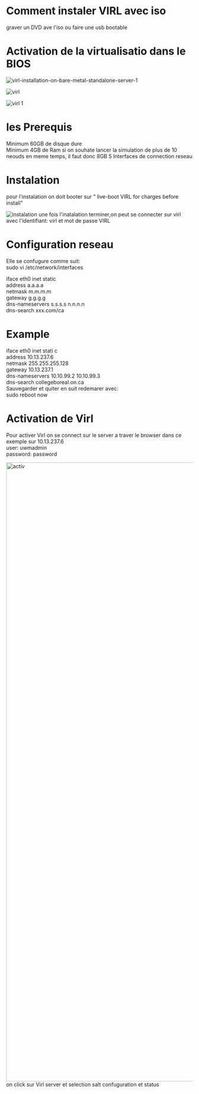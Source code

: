  
# Comment instaler VIRL avec iso
graver un DVD ave l'iso ou faire une usb bootable
# Activation de la virtualisatio dans le BIOS 

![virl-installation-on-bare-metal-standalone-server-1](https://user-images.githubusercontent.com/25088510/37746776-346e650c-2d52-11e8-8302-5d66ace01ba0.png)

![virl](https://user-images.githubusercontent.com/25088510/37746653-a50b7710-2d51-11e8-98c1-ea07fd183ced.png)


![virl 1](https://user-images.githubusercontent.com/25088510/37746769-2d6c622c-2d52-11e8-99ca-b44734d16992.png)


# les Prerequis

Minimum 60GB de disque dure<br />
Minimum 4GB de Ram
si on souhate lancer la simulation de plus de 10 neouds en meme temps, il faut donc 8GB 
 5 Interfaces de connection reseau
# Instalation
pour l'instalation on doit booter sur " live-boot VIRL for charges before install"

![instalation](https://user-images.githubusercontent.com/25088510/37747854-8a24f0a6-2d57-11e8-9793-534cc3d277c6.png)
une fois l'inatalation terminer,on peut se connecter sur virl avec l'identifiant: virl et mot de passe VIRL
# Configuration reseau
Elle se confugure comme suit: <br/>
sudo  vi /etc/network/interfaces

iface eth0 inet static <br/>
  address a.a.a.a <br/>
   netmask m.m.m.m <br/>
   gateway g.g.g.g <br/>
   dns-nameservers s.s.s.s n.n.n.n<br/>
   dns-search xxx.com/ca
   
   # Example 
iface eth0 inet stati c<br/>
   address 10.13.237.6 <br/>
   netmask 255.255.255.128 <br/>
   gateway 10.13.237.1 <br/>
   dns-nameservers 10.10.99.2 10.10.99.3 <br/>
   dns-search collegeboreal.on.ca <br/>
   Sauvegarder et quiter
   en suit redemarer 
   avec: <br/> sudo reboot now
   # Activation de Virl
   Pour activer Virl on se connect sur le server a traver le browser dans ce exemple  sur 10.13.237.6 <br/>
   user: uwmadmin <br/> password: password <br/> 
   
   <img width="1671" alt="activ" src="https://user-images.githubusercontent.com/25088510/38006493-43defcd4-3213-11e8-95fa-9c76059a9ff5.png"> <br/>  on click sur Virl server et selection salt confuguration et status

   
   

